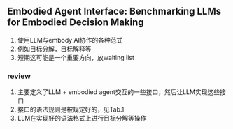 ## Embodied Agent Interface: Benchmarking LLMs for Embodied Decision Making
1. 使用LLM与embody AI协作的各种范式
2. 例如目标分解，目标解释等
3. 短期这可能是一个重要方向，放waiting list

### review
1. 主要定义了LLM + embodied agent交互的一些接口，然后让LLM实现这些接口
2. 接口的语法规则是被规定好的，见Tab.1
3. LLM在实现好的语法格式上进行目标分解等操作